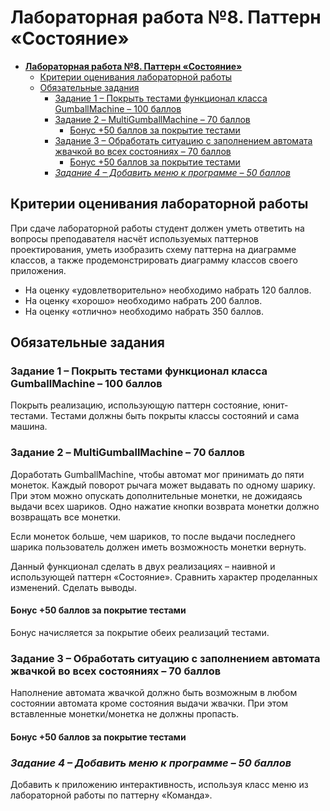 ﻿# **Лабораторная работа №8. Паттерн «Состояние»**

- [**Лабораторная работа №8. Паттерн «Состояние»**](#лабораторная-работа-8-паттерн-состояние)
  - [Критерии оценивания лабораторной работы](#критерии-оценивания-лабораторной-работы)
  - [Обязательные задания](#обязательные-задания)
    - [Задание 1 – Покрыть тестами функционал класса GumballMachine – 100 баллов](#задание-1--покрыть-тестами-функционал-класса-gumballmachine--100-баллов)
    - [Задание 2 – MultiGumballMachine – 70 баллов](#задание-2--multigumballmachine--70-баллов)
      - [Бонус +50 баллов за покрытие тестами](#бонус-50-баллов-за-покрытие-тестами)
    - [Задание 3 – Обработать ситуацию с заполнением автомата жвачкой во всех состояниях – 70 баллов](#задание-3--обработать-ситуацию-с-заполнением-автомата-жвачкой-во-всех-состояниях--70-баллов)
      - [Бонус +50 баллов за покрытие тестами](#бонус-50-баллов-за-покрытие-тестами-1)
    - [*Задание 4 – Добавить меню к программе – 50 баллов*](#задание-4--добавить-меню-к-программе--50-баллов)

## Критерии оценивания лабораторной работы

При сдаче лабораторной работы студент должен уметь ответить на вопросы преподавателя насчёт используемых паттернов проектирования,
уметь изобразить схему паттерна на диаграмме классов, а также продемонстрировать диаграмму классов своего приложения.

- На оценку «удовлетворительно» необходимо набрать 120 баллов.
- На оценку «хорошо» необходимо набрать 200 баллов.
- На оценку «отлично» необходимо набрать 350 баллов.

## Обязательные задания

### Задание 1 – Покрыть тестами функционал класса GumballMachine – 100 баллов

Покрыть реализацию, использующую паттерн состояние, юнит-тестами. Тестами должны быть покрыты классы состояний и сама машина.

### Задание 2 – MultiGumballMachine – 70 баллов

Доработать GumballMachine, чтобы автомат мог принимать до пяти монеток. Каждый поворот рычага может выдавать по одному шарику.
При этом можно опускать дополнительные монетки, не дожидаясь выдачи всех шариков.
Одно нажатие кнопки возврата монетки должно возвращать все монетки.

Если монеток больше, чем шариков, то после выдачи последнего шарика пользователь должен иметь возможность монетки вернуть.

Данный функционал сделать в двух реализациях – наивной и использующей паттерн «Состояние».
Сравнить характер проделанных изменений. Сделать выводы.

#### Бонус +50 баллов за покрытие тестами

Бонус начисляется за покрытие обеих реализаций тестами.

### Задание 3 – Обработать ситуацию с заполнением автомата жвачкой во всех состояниях – 70 баллов

Наполнение автомата жвачкой должно быть возможным в любом состоянии автомата кроме состояния выдачи жвачки.
При этом вставленные монетки/монетка не должны пропасть.

#### Бонус +50 баллов за покрытие тестами

### *Задание 4 – Добавить меню к программе – 50 баллов*

Добавить к приложению интерактивность, используя класс меню из лабораторной работы по паттерну «Команда».
